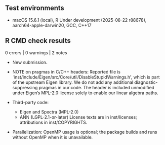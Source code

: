 ## Test environments
- macOS 15.6.1 (local), R Under development (2025-08-22 r88678), aarch64-apple-darwin20, GCC, C++17

## R CMD check results
0 errors | 0 warnings | 2 notes

* New submission.

* NOTE on pragmas in C/C++ headers:
  Reported file is 'inst/include/Eigen/src/Core/util/DisableStupidWarnings.h',
  which is part of the upstream Eigen library. We do not add any additional
  diagnostic-suppressing pragmas in our code. The header is included
  unmodified under Eigen’s MPL-2.0 license solely to enable our linear
  algebra paths.

* Third-party code:
  - Eigen and Spectra (MPL-2.0)
  - ANN (LGPL-2.1-or-later)
  License texts are in inst/licenses; attributions in inst/COPYRIGHTS.
  
* Parallelization:
  OpenMP usage is optional; the package builds and runs without OpenMP
  when it is unavailable.
